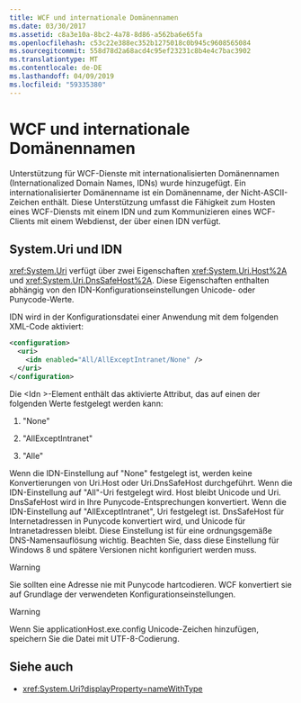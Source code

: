 ```yaml
---
title: WCF und internationale Domänennamen
ms.date: 03/30/2017
ms.assetid: c8a3e10a-8bc2-4a78-8d86-a562ba6e65fa
ms.openlocfilehash: c53c22e388ec352b1275018c0b945c9608565084
ms.sourcegitcommit: 558d78d2a68acd4c95ef23231c8b4e4c7bac3902
ms.translationtype: MT
ms.contentlocale: de-DE
ms.lasthandoff: 04/09/2019
ms.locfileid: "59335380"
---
```

# <a name="wcf-and-internationalized-domain-names"></a>WCF und internationale Domänennamen
Unterstützung für WCF-Dienste mit internationalisierten Domänennamen (Internationalized Domain Names, IDNs) wurde hinzugefügt. Ein internationalisierter Domänenname ist ein Domänenname, der Nicht-ASCII-Zeichen enthält. Diese Unterstützung umfasst die Fähigkeit zum Hosten eines WCF-Diensts mit einem IDN und zum Kommunizieren eines WCF-Clients mit einem Webdienst, der über einen IDN verfügt.  
  
## <a name="systemuri-and-idn"></a>System.Uri und IDN  
 <xref:System.Uri> verfügt über zwei Eigenschaften <xref:System.Uri.Host%2A> und <xref:System.Uri.DnsSafeHost%2A>. Diese Eigenschaften enthalten abhängig von den IDN-Konfigurationseinstellungen Unicode- oder Punycode-Werte.  
  
 IDN wird in der Konfigurationsdatei einer Anwendung mit dem folgenden XML-Code aktiviert:  
  
```xml  
<configuration>  
  <uri>  
    <idn enabled="All/AllExceptIntranet/None" />  
  </uri>  
</configuration>  
```  
  
 Die \<Idn >-Element enthält das aktivierte Attribut, das auf einen der folgenden Werte festgelegt werden kann:  
  
1. "None"  
  
2. "AllExceptIntranet"  
  
3. "Alle"  
  
 Wenn die IDN-Einstellung auf "None" festgelegt ist, werden keine Konvertierungen von Uri.Host oder Uri.DnsSafeHost durchgeführt. Wenn die IDN-Einstellung auf "All"-Uri festgelegt wird. Host bleibt Unicode und Uri. DnsSafeHost wird in Ihre Punycode-Entsprechungen konvertiert. Wenn die IDN-Einstellung auf "AllExceptIntranet", Uri festgelegt ist. DnsSafeHost für Internetadressen in Punycode konvertiert wird, und Unicode für Intranetadressen bleibt. Diese Einstellung ist für eine ordnungsgemäße DNS-Namensauflösung wichtig. Beachten Sie, dass diese Einstellung für Windows 8 und spätere Versionen nicht konfiguriert werden muss.  
  
> [!WARNING]
>  Sie sollten eine Adresse nie mit Punycode hartcodieren. WCF konvertiert sie auf Grundlage der verwendeten Konfigurationseinstellungen.  
  
> [!WARNING]
>  Wenn Sie applicationHost.exe.config Unicode-Zeichen hinzufügen, speichern Sie die Datei mit UTF-8-Codierung.  
  
## <a name="see-also"></a>Siehe auch

- <xref:System.Uri?displayProperty=nameWithType>
